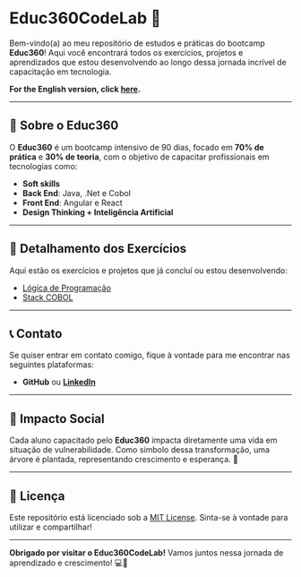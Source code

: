 # Educ360CodeLab 🚀

Bem-vindo(a) ao meu repositório de estudos e práticas do bootcamp **Educ360**! Aqui você encontrará todos os exercícios, projetos e aprendizados que estou desenvolvendo ao longo dessa jornada incrível de capacitação em tecnologia.

**For the English version, click [here](https://github.com/fmarqueseti/Educ360CodeLab/blob/main/README_EN.md).**

---

## 📝 **Sobre o Educ360**
O **Educ360** é um bootcamp intensivo de 90 dias, focado em **70% de prática** e **30% de teoria**, com o objetivo de capacitar profissionais em tecnologias como:
- **Soft skills**
- **Back End**: Java, .Net e Cobol
- **Front End**: Angular e React
- **Design Thinking + Inteligência Artificial**

---

## 📂 **Detalhamento dos Exercícios**
Aqui estão os exercícios e projetos que já concluí ou estou desenvolvendo:

- [Lógica de Programação](https://github.com/fmarqueseti/Educ360CodeLab/blob/main/LOGIC_BR.md)
- [Stack COBOL](https://github.com/fmarqueseti/Educ360CodeLab/blob/main/COBOL_BR.md)

---

## 📞 **Contato**
Se quiser entrar em contato comigo, fique à vontade para me encontrar nas seguintes plataformas:

- **GitHub** ou [**LinkedIn**](https://www.linkedin.com/in/fmrqs/)

---

## 🌱 **Impacto Social**
Cada aluno capacitado pelo **Educ360** impacta diretamente uma vida em situação de vulnerabilidade. Como símbolo dessa transformação, uma árvore é plantada, representando crescimento e esperança. 🌳

---

## 📜 **Licença**
Este repositório está licenciado sob a [MIT License](/LICENSE). Sinta-se à vontade para utilizar e compartilhar!

---

**Obrigado por visitar o Educ360CodeLab!** Vamos juntos nessa jornada de aprendizado e crescimento! 💻🚀
